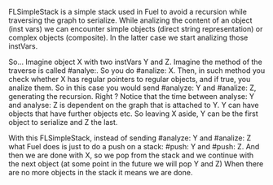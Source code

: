 FLSimpleStack is a simple stack used in Fuel to avoid a recursion while traversing the graph to serialize. While analizing the content of an object (inst vars) we can encounter simple objects (direct string representation) or complex objects (composite). In the latter case we start analizing those instVars.

So... Imagine object X with two instVars Y and Z. Imagine the method of the traverse is called #analye:.  So you do #analize: X.  Then, in such method you check whether X has regular pointers to regular objects, and if true, you analize them. So in this case you would send #analyze: Y and #analize: Z, generating the recursion. Right ?  Notice that the time between analyse: Y and analyse: Z is dependent on the graph that is attached to Y. Y can have objects that have further objects etc. So leaving X aside, Y can be the first object to serialize and Z the last.

With this FLSimpleStack, instead of sending #analyze: Y and #analize: Z  what Fuel does is just to do a push on a stack:   #push: Y  and #push: Z. And then we are done with X, so we pop from the stack and we continue with the next object (at some point in the future we will pop Y and Z) When there are no more objects in the stack it means we are done. 